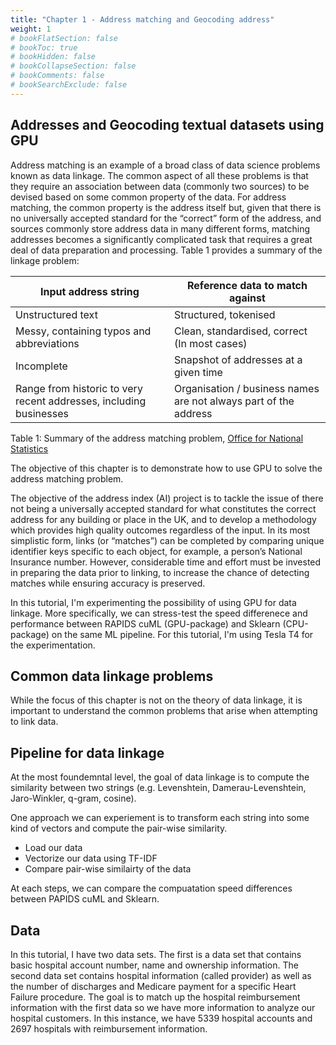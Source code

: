 ```yaml
---
title: "Chapter 1 - Address matching and Geocoding address"
weight: 1
# bookFlatSection: false
# bookToc: true
# bookHidden: false
# bookCollapseSection: false
# bookComments: false
# bookSearchExclude: false
---
```


## Addresses and Geocoding textual datasets using GPU 

Address matching is an example of a broad class of data science problems known as data linkage. The common aspect of all these problems is that they require an association between data (commonly two sources) to be devised based on some common property of the data. For address matching, the common property is the address itself but, given that there is no universally accepted standard for the “correct” form of the address, and sources commonly store address data in many different forms, matching addresses becomes a significantly complicated task that requires a great deal of data preparation and processing. Table 1 provides a summary of the linkage problem:



|Input address string| Reference data to match against| 
| --- | ----------- |
|Unstructured text |Structured, tokenised|
|Messy, containing typos and abbreviations|Clean, standardised, correct (In most cases)| 
|Incomplete| Snapshot of addresses at a given time| 
|Range from historic to very recent addresses, including businesses| Organisation / business names are not always part of the address| 

Table 1: Summary of the address matching problem, [Office for National Statistics](https://www.ons.gov.uk/methodology/methodologicalpublications/generalmethodology/onsworkingpaperseries/onsworkingpaperseriesno17usingdatasciencefortheaddressmatchingservice#:~:text=Address%20matching%20is%20an%20example,common%20property%20of%20the%20data.) 

The objective of this chapter is to demonstrate how to use GPU to solve the address matching problem.  


The objective of the address index (AI) project is to tackle the issue of there not being a universally accepted standard for what constitutes the correct address for any building or place in the UK, and to develop a methodology which provides high quality outcomes regardless of the input. In its most simplistic form, links (or “matches”) can be completed by comparing unique identifier keys specific to each object, for example, a person’s National Insurance number. However, considerable time and effort must be invested in preparing the data prior to linking, to increase the chance of detecting matches while ensuring accuracy is preserved. 

In this tutorial, I'm experimenting the possibility of using GPU for data linkage. More specifically, we can stress-test the speed differenece and performance between RAPIDS cuML (GPU-package) and Sklearn (CPU-package) on the same ML pipeline.  For this tutorial, I'm using Tesla T4 for the experimentation. 


## Common data linkage problems 
While the focus of this chapter is not on the theory of data linkage, it is important to understand the common problems that arise when attempting to link data. 

## Pipeline for data linkage 

At the most foundemntal level, the goal of data linkage is to compute the similarity between two strings (e.g. Levenshtein, Damerau-Levenshtein, Jaro-Winkler, q-gram, cosine).

One approach we can experiement is to transform each string into some kind of vectors and compute the pair-wise similarity. 

- Load our data 
- Vectorize our data using TF-IDF 
- Compare pair-wise similairty of the data

At each steps, we can compare the compuatation speed differences between PAPIDS cuML and Sklearn.  


## Data 
In this tutorial, I have two data sets. The first is a data set that contains basic hospital account number, name and ownership information. The second data set contains hospital information (called provider) as well as the number of discharges and Medicare payment for a specific Heart Failure procedure. The goal is to match up the hospital reimbursement information with the first data so we have more information to analyze our hospital customers. In this instance, we have 5339 hospital accounts and 2697 hospitals with reimbursement information. 
